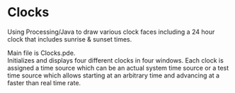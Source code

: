 # Clocks
Using Processing/Java to draw various clock faces including a 24 hour clock that includes sunrise &amp; sunset times.

Main file is Clocks.pde.  
Initializes and displays four different clocks in four windows.
Each clock is assigned a time source which can be an actual system time source or a test time source 
which allows starting at an arbitrary time and advancing at a faster than real time rate.
